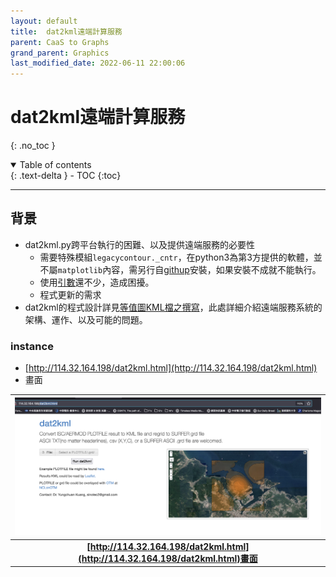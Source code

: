 ```yaml
---
layout: default
title:  dat2kml遠端計算服務
parent: CaaS to Graphs
grand_parent: Graphics
last_modified_date: 2022-06-11 22:00:06
---
```

# dat2kml遠端計算服務
{: .no_toc }

<details open markdown="block">
  <summary>
    Table of contents
  </summary>
  {: .text-delta }
- TOC
{:toc}
</details>

---

## 背景
- dat2kml.py跨平台執行的困難、以及提供遠端服務的必要性
  - 需要特殊模組`legacycontour._cntr`，在python3為第3方提供的軟體，並不屬`matplotlib`內容，需另行自[githup](https://github.com/matplotlib/legacycontour.git)安裝，如果安裝不成就不能執行。
  - 使用[引數](https://sinotec2.github.io/Focus-on-Air-Quality/utilities/GIS/wr_kml/#引數說明)還不少，造成困擾。
  - 程式更新的需求
- dat2kml的程式設計詳見[等值圖KML檔之撰寫](https://sinotec2.github.io/Focus-on-Air-Quality/utilities/GIS/wr_kml/)，此處詳細介紹遠端服務系統的架構、運作、以及可能的問題。

### instance
- [http://114.32.164.198/dat2kml.html](http://114.32.164.198/dat2kml.html)
- 畫面

| ![dat2kml.png](https://raw.githubusercontent.com/sinotec2/Focus-on-Air-Quality/main/assets/images/dat2kml.png)|
|:--:|
| <b>[http://114.32.164.198/dat2kml.html](http://114.32.164.198/dat2kml.html)畫面</b>|  